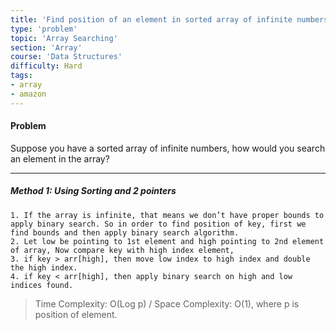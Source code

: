 ```yaml
---
title: 'Find position of an element in sorted array of infinite numbers'
type: 'problem'
topic: 'Array Searching'
section: 'Array'
course: 'Data Structures'
difficulty: Hard
tags:
- array
- amazon
---
```

#### Problem
Suppose you have a sorted array of infinite numbers, how would you search an element in the array?

---
##### Method 1: Using Sorting and 2 pointers
```
1. If the array is infinite, that means we don’t have proper bounds to apply binary search. So in order to find position of key, first we find bounds and then apply binary search algorithm.
2. Let low be pointing to 1st element and high pointing to 2nd element of array, Now compare key with high index element,
3. if key > arr[high], then move low index to high index and double the high index.
4. if key < arr[high], then apply binary search on high and low indices found.
```
> Time Complexity: O(Log p) / Space Complexity: O(1), where p is position of element.